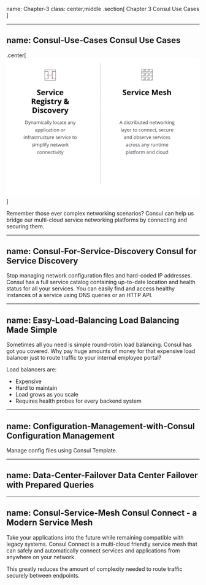 name: Chapter-3
class: center,middle
.section[
Chapter 3
Consul Use Cases
]

---
name: Consul-Use-Cases
Consul Use Cases
-------------------------
.center[![:scale 60%](images/use_cases.png)]

Remember those ever complex networking scenarios? Consul can help us bridge our multi-cloud service networking platforms by connecting and securing them.

---
name: Consul-For-Service-Discovery
Consul for Service Discovery
-------------------------

Stop managing network configuration files and hard-coded IP addresses. Consul has a full service catalog containing up-to-date location and health status for all your services. You can easily find and access healthy instances of a service using DNS queries or an HTTP API.

---
name: Easy-Load-Balancing
Load Balancing Made Simple
-------------------------
Sometimes all you need is simple round-robin load balancing. Consul has got you covered. Why pay huge amounts of money for that expensive load balancer just to route traffic to your internal employee portal?

Load balancers are:
* Expensive
* Hard to maintain
* Load grows as you scale
* Requires health probes for every backend system

---
name: Configuration-Management-with-Consul
Configuration Management
-------------------------
Manage config files using Consul Template.

---
name: Data-Center-Failover
Data Center Failover with Prepared Queries
-------------------------

---
name: Consul-Service-Mesh
Consul Connect - a Modern Service Mesh
-------------------------

Take your applications into the future while remaining compatible with legacy systems. Consul Connect is a multi-cloud friendly service mesh that can safely and automatically connect services and applications from anywhere on your network. 

This greatly reduces the amount of complexity needed to route traffic securely between endpoints.